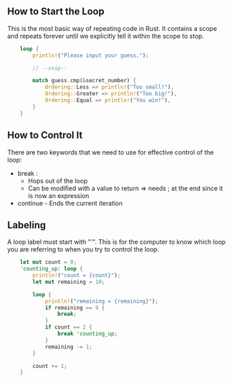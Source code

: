 ## How to Start the Loop
This is the most basic way of repeating code in Rust.
It contains a scope and repeats forever until we explicitly tell it within the scope to stop.
```rust
    loop {
        println!("Please input your guess.");

        // --snip--

        match guess.cmp(&secret_number) {
            Ordering::Less => println!("Too small!"),
            Ordering::Greater => println!("Too big!"),
            Ordering::Equal => println!("You win!"),
        }
    }
```

## How to Control It
There are two keywords that we need to use for effective control of the loop:
- break : 
	- Hops out of the loop
	- Can be modified with a value to return => needs ; at the end since it is now an expression
- continue - Ends the current iteration 

## Labeling
A loop label must start with "'".
This is for the computer to know which loop you are referring to when you try to control the loop.
```rust
    let mut count = 0;
    'counting_up: loop {
        println!("count = {count}");
        let mut remaining = 10;

        loop {
            println!("remaining = {remaining}");
            if remaining == 9 {
                break;
            }
            if count == 2 {
                break 'counting_up;
            }
            remaining -= 1;
        }

        count += 1;
    }
```